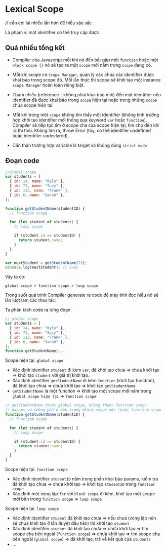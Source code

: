 # Lexical Scope

// cần coi lại nhiều lần hơn để hiểu sâu sắc

Là phạm vi một identifier có thể truy cập được

## Quá nhiều tổng kết

- Compiler của Javascript mỗi khi nó đến bắt gặp một `function` hoặc một `block scope {}` nó sẽ tạo ra một `scope` mới nằm trong `scope` đang có.

- Mỗi khi scope có `Scope Manager`, quản lý các chứa các identifier được khai báo trong scope đó. Mỗi lần thực thi scope sẽ khởi tạo một instance `Scope Manager` hoàn toàn riêng biệt.

- Tham chiếu (reference - không phải khai báo mới) đến một identifier nếu identifier đã được khai báo trong `scope` hiện tại hoặc trong những `scope` chứa scope hiện tại

- Mỗi khi trong một `scope` không tìm thấy một identifier (không tính trường hợp khởi tạo identifier mới thông qua keyword `var` hoặc `function`), Compiler sẽ tiếp tục tìm ở scope cha của scope hiện tại, tìm cho đến khi ra thì thôi. Không tìm ra, throw Error (tùy, có thể identifier undefined hoặc identifier undeclared).

- Cẩn thận trường hợp variable là target và không dùng `strict mode`

## Đoạn code

```javascript
//global scope
var students = [
  { id: 14, name: "Kyle" },
  { id: 73, name: "Suzy" },
  { id: 112, name: "Frank" },
  { id: 6, name: "Sarah" },
];

function getStudentName(studentID) {
  // function scope

  for (let student of students) {
    // loop scope

    if (student.id == studentID) {
      return student.name;
    }
  }
}

var nextStudent = getStudentName(73);
console.log(nextStudent); // Suzy
```

Vậy ta có:

```
global scope > function scope > loop scope
```

Trong suốt quá trình Compiler generate ra code để máy tính đọc hiểu nó sẽ lần lượt làm các thao tác:

Ta phân tách code ra từng đoạn:

```javascript
// global scope
var students = [
  { id: 14, name: "Kyle" },
  { id: 73, name: "Suzy" },
  { id: 112, name: "Frank" },
  { id: 6, name: "Sarah" },
];
function getStudentName/...
```

Scope hiện tại: `global scope`

- Xác định identifier `student` đi kèm `var`, đã khởi tạo chưa => chưa khởi tạo => khởi tạo `student` với giá trị khởi tạo.
- Xác định identifier `getStudentName` đi kèm `function` (khởi tạo function), đã khởi tạo chưa => chưa khởi tạo => khởi tạo `getStudentName`
- `getStudentName` là một funciton => khởi tạo một scope mới nằm trong `global scope hiện tại` => `function scope`

```javascript
// getStudentName thuộc global scope, không thuộc function scope
// params và những phần bên trong block scope mới thuộc function scope
function getStudentName(studentID) {
  // function scope

  for (let student of students) {
    // loop scope

    if (student.id == studentID) {
      return student.name;
    }
  }
}
```

Scope hiện tại: `function scope`

- Xác định identifier `studentID` nằm trong phần khai báo params, kiểm tra đã khởi tạo chưa => chưa khởi tạo => khởi tạo `studentID` trong `function scope`
- Xác định một vòng lặp `for` với `block scope` đi kèm, khởi tạo một scope mới bên trong `function scope` => `loop scope`

Scope hiện tại: `loop scope`

- Xác định identifier `student` đã khởi tạo chưa => nếu chưa (vòng lặp nên sẽ chưa khởi tạo ở lần duyệt đầu tiên) thì khởi tạo `student`
- Xác định identifier `student` đã khởi tạo chưa => chưa khởi tạo => tìm scope cha bên ngoài (`function scope`) => chưa khởi tạo => tìm scope cha bên ngoài (`global scope`) => đã khởi tạo, trả về kết quả của `students`
- ...
